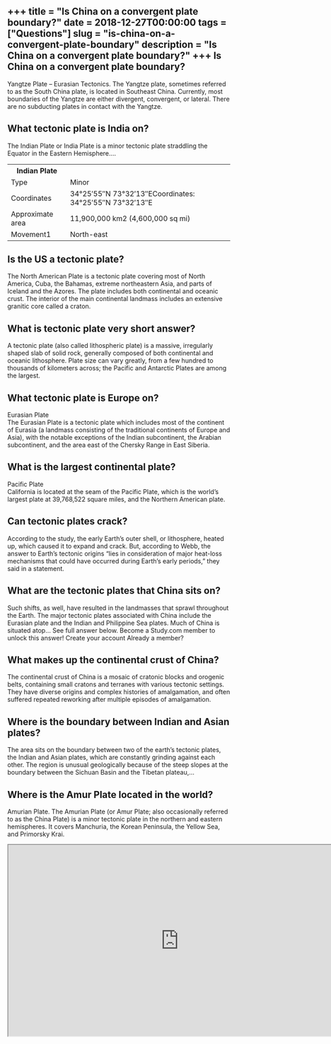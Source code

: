 +++
title = "Is China on a convergent plate boundary?"
date = 2018-12-27T00:00:00
tags = ["Questions"]
slug = "is-china-on-a-convergent-plate-boundary"
description = "Is China on a convergent plate boundary?"
+++
Is China on a convergent plate boundary?
----------------------------------------

Yangtze Plate – Eurasian Tectonics. The Yangtze plate, sometimes referred to as the South China plate, is located in Southeast China. Currently, most boundaries of the Yangtze are either divergent, convergent, or lateral. There are no subducting plates in contact with the Yangtze.

What tectonic plate is India on?
--------------------------------

The Indian Plate or India Plate is a minor tectonic plate straddling the Equator in the Eastern Hemisphere….

<table><tr><th>Indian Plate</th></tr><tr><td>Type</td><td>Minor</td></tr><tr><td>Coordinates</td><td>34°25′55″N 73°32′13″ECoordinates: 34°25′55″N 73°32′13″E</td></tr><tr><td>Approximate area</td><td>11,900,000 km2 (4,600,000 sq mi)</td></tr><tr><td>Movement1</td><td>North-east</td></tr></table>

Is the US a tectonic plate?
---------------------------

The North American Plate is a tectonic plate covering most of North America, Cuba, the Bahamas, extreme northeastern Asia, and parts of Iceland and the Azores. The plate includes both continental and oceanic crust. The interior of the main continental landmass includes an extensive granitic core called a craton.

What is tectonic plate very short answer?
-----------------------------------------

A tectonic plate (also called lithospheric plate) is a massive, irregularly shaped slab of solid rock, generally composed of both continental and oceanic lithosphere. Plate size can vary greatly, from a few hundred to thousands of kilometers across; the Pacific and Antarctic Plates are among the largest.

What tectonic plate is Europe on?
---------------------------------

Eurasian Plate  
The Eurasian Plate is a tectonic plate which includes most of the continent of Eurasia (a landmass consisting of the traditional continents of Europe and Asia), with the notable exceptions of the Indian subcontinent, the Arabian subcontinent, and the area east of the Chersky Range in East Siberia.

What is the largest continental plate?
--------------------------------------

Pacific Plate  
California is located at the seam of the Pacific Plate, which is the world’s largest plate at 39,768,522 square miles, and the Northern American plate.

Can tectonic plates crack?
--------------------------

According to the study, the early Earth’s outer shell, or lithosphere, heated up, which caused it to expand and crack. But, according to Webb, the answer to Earth’s tectonic origins “lies in consideration of major heat-loss mechanisms that could have occurred during Earth’s early periods,” they said in a statement.

What are the tectonic plates that China sits on?
------------------------------------------------

Such shifts, as well, have resulted in the landmasses that sprawl throughout the Earth. The major tectonic plates associated with China include the Eurasian plate and the Indian and Philippine Sea plates. Much of China is situated atop… See full answer below. Become a Study.com member to unlock this answer! Create your account Already a member?

What makes up the continental crust of China?
---------------------------------------------

The continental crust of China is a mosaic of cratonic blocks and orogenic belts, containing small cratons and terranes with various tectonic settings. They have diverse origins and complex histories of amalgamation, and often suffered repeated reworking after multiple episodes of amalgamation.

Where is the boundary between Indian and Asian plates?
------------------------------------------------------

The area sits on the boundary between two of the earth’s tectonic plates, the Indian and Asian plates, which are constantly grinding against each other. The region is unusual geologically because of the steep slopes at the boundary between the Sichuan Basin and the Tibetan plateau,…

Where is the Amur Plate located in the world?
---------------------------------------------

Amurian Plate. The Amurian Plate (or Amur Plate; also occasionally referred to as the China Plate) is a minor tectonic plate in the northern and eastern hemispheres. It covers Manchuria, the Korean Peninsula, the Yellow Sea, and Primorsky Krai.

<iframe allow="accelerometer; autoplay; clipboard-write; encrypted-media; gyroscope; picture-in-picture" allowfullscreen="" class="__youtube_prefs__  epyt-is-override  no-lazyload" data-no-lazy="1" data-origheight="433" data-origwidth="770" data-skipgform_ajax_framebjll="" height="433" id="_ytid_99174" loading="lazy" src="https://www.youtube.com/embed/A_K6LSSZ_34?enablejsapi=1&autoplay=0&cc_load_policy=0&cc_lang_pref=&iv_load_policy=1&loop=0&modestbranding=0&rel=1&fs=1&playsinline=0&autohide=2&theme=dark&color=red&controls=1&" title="YouTube player" width="770"></iframe>